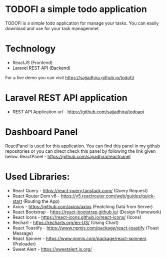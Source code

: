 # TODOFI a simple todo application

TODOFI is a simple todo application for manage your tasks. You can easily download and use for your task managemnet.

# Technology

- ReactJS (Frontend)
- Laravel REST API (Backend)

For a live demo you can visit https://sajjadhira.github.io/todofi/

# Laravel REST API application

- REST API Application url - https://github.com/sajjadhira/todoapi

# Dashboard Panel

ReactPanel is used for this application. You can find this panel in my github repositories or you can direct check this panel
by following the link given below.
ReactPanel - https://github.com/sajjadhira/reactpanel

# Used Libraries:

- React Query - https://react-query.tanstack.com/ (Query Request)
- React Router Dom v6 - https://v5.reactrouter.com/web/guides/quick-start (Routing the App)
- Axios - https://github.com/axios/axios (Featching Data from Server)
- React Bootstrap - https://react-bootstrap.github.io/ (Design Framework)
- React Icons - https://react-icons.github.io/react-icons/ (Icons)
- Rechart - https://recharts.org/en-US/ (Using Chart)
- React Toastify - https://www.npmjs.com/package/react-toastify (Toast Message)
- React Spinner - https://www.npmjs.com/package/react-spinners (Preloader)
- Sweet Alert - https://sweetalert.js.org/
